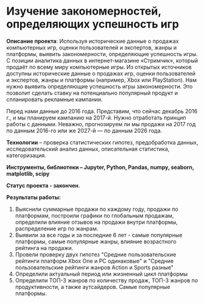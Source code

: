 # Изучение закономерностей, определяющих успешность игр

**Описание проекта**: 
Используя исторические данные о продажах компьютерных игр, оценки пользователей и экспертов, жанры и платформы, выявить закономерности, определяющие успешность игры.
С позиции аналитика данных в интернет-магазине «Стримчик», который продаёт по всему миру компьютерные игры. Из открытых источников доступны исторические данные о продажах игр, оценки пользователей и экспертов, жанры и платформы (например, Xbox или PlayStation). Нам нужно выявить определяющие успешность игры закономерности. Это позволит сделать ставку на потенциально популярный продукт и спланировать рекламные кампании.

Перед нами данные до 2016 года. Представим, что сейчас декабрь 2016 г., и мы планируем кампанию на 2017-й. Нужно отработать принцип работы с данными. Неважно, прогнозируем ли мы продажи на 2017 год по данным 2016-го или же 2027-й — по данным 2026 года. 

**Технологии** – проверка статистических гипотез, предобработка данных, исследовательский анализ данных, описательная статистика, категоризация.

**Инструменты, библиотеки – Jupyter, Python, Pandas, numpy, seaborn, matplotlib, scipy**

**Cтатус проекта - закончен**.

**Результаты работы:**
1.	Выяснили суммарные продажи по каждому году, продажи по платформам, построили графики по глобальным продажам, определили влияние отзывов на продажи внутри платформы, распределение игр по жанрам.
2.	Выявили за все годы и за последние 6 лет - самые популярные платформы, самые популярные жанры, влияние возрастного рейтинга на продажи.
3.	Провели проверку двух гипотез "Средние пользовательские рейтинги платформ Xbox One и PC одинаковые" и "Средние пользовательские рейтинги жанров Action и Sports разные"
4.	Определили актуальный период или жизненный цикл платформы
5.	Определили ТОП-3 жанров по количеству продаж, ТОП-3 жанров по продуктивности, а также аутсайдеров. Самые популярные платформы.
